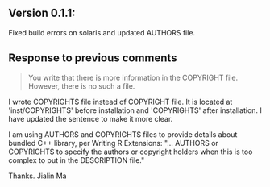 
## Version 0.1.1:

Fixed build errors on solaris and updated AUTHORS file.

## Response to previous comments

> You write that there is more information in the COPYRIGHT file. However, there is no such a file.

I wrote COPYRIGHTS file instead of COPYRIGHT file. It is located at 'inst/COPYRIGHTS' before installation and 'COPYRIGHTS' after installation. I have updated the sentence to make it more clear.

I am using AUTHORS and COPYRIGHTS files to provide details about bundled C++ library, per Writing R Extensions: "... AUTHORS or COPYRIGHTS to specify the authors or copyright holders when this is too complex to put in the DESCRIPTION file."

Thanks.
Jialin Ma

